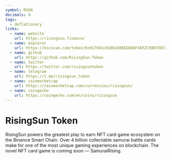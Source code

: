 ```yaml
---
symbol: RSUN
decimals: 9
tags:
  - deflationary
links:
  - name: website
    url: https://risingsun.finance/
  - name: explorer
    url: https://bscscan.com/token/0x917841c010b3d86ED886F36F2C9807E07a2e3093
  - name: github
    url: https://github.com/RisingSun-Token
  - name: twitter
    url: https://twitter.com/risingsuntoken
  - name: telegram
    url: https://t.me/risingsun_token
  - name: coinmarketcap
    url: https://coinmarketcap.com/currencies/risingsun/
  - name: coingecko
    url: https://coingecko.com/en/coins/risingsun
---
```


# RisingSun Token

RisingSun powers the greatest play to earn NFT card game ecosystem on the Binance Smart Chain. Over 4 billion collectable samurai battle cards make for one of the most unique gaming experiences on blockchain. The novel NFT card game is coming soon — SamuraiRising.
